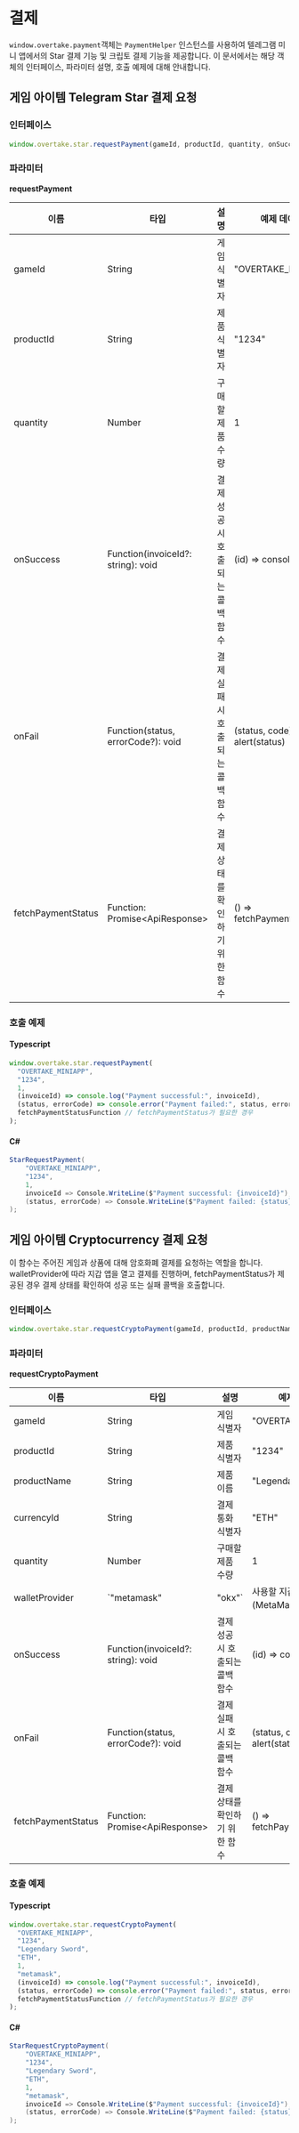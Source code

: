 # 결제

`window.overtake.payment`객체는 `PaymentHelper` 인스턴스를 사용하여 텔레그램 미니 앱에서의 Star 결제 기능 및 크립토 결제 기능을 제공합니다.
이 문서에서는 해당 객체의 인터페이스, 파라미터 설명, 호출 예제에 대해 안내합니다.

## 게임 아이템 Telegram Star 결제 요청

### 인터페이스
```javascript
window.overtake.star.requestPayment(gameId, productId, quantity, onSuccess?, onFail?, fetchPaymentStatus?);
```
### 파라미터
<b>requestPayment</b>

| 이름        | 타입                                 | 설명                   | 예제 데이터     |
|-----------|------------------------------------|----------------------|------------|
| gameId    | String                             | 게임 식별자               | "OVERTAKE_MINIAPP" |
| productId | String                             | 제품 식별자               | "1234"     |
| quantity  | Number                             | 구매할 제품 수량            | 1          |
| onSuccess  | Function(invoiceId?: string): void | 결제 성공 시 호출되는 콜백 함수	  | (id) => console.log(id)           |
| onFail  | Function(status, errorCode?): void	                | 결제 실패 시 호출되는 콜백 함수   | (status, code) => alert(status)           |
| fetchPaymentStatus  | Function: Promise<ApiResponse<InvoiceApiResponse>> | 결제 상태를 확인하기 위한 함수 | () => fetchPaymentStatus()           |


### 호출 예제
#### Typescript
```typescript
window.overtake.star.requestPayment(
  "OVERTAKE_MINIAPP", 
  "1234", 
  1, 
  (invoiceId) => console.log("Payment successful:", invoiceId), 
  (status, errorCode) => console.error("Payment failed:", status, errorCode),
  fetchPaymentStatusFunction // fetchPaymentStatus가 필요한 경우
);

```

#### C#
```csharp
StarRequestPayment(
    "OVERTAKE_MINIAPP", 
    "1234", 
    1, 
    invoiceId => Console.WriteLine($"Payment successful: {invoiceId}"), 
    (status, errorCode) => Console.WriteLine($"Payment failed: {status} - Error Code: {errorCode}")
);
```

## 게임 아이템 Cryptocurrency 결제 요청
이 함수는 주어진 게임과 상품에 대해 암호화폐 결제를 요청하는 역할을 합니다. walletProvider에 따라 지갑 앱을 열고 결제를 진행하며, fetchPaymentStatus가 제공된 경우 결제 상태를 확인하여 성공 또는 실패 콜백을 호출합니다.

### 인터페이스
```javascript
window.overtake.star.requestCryptoPayment(gameId, productId, productName, currencyId, quantity, walletProvider, onSuccess?, onFail?, fetchPaymentStatus?);
```
### 파라미터
<b>requestCryptoPayment</b>

| 이름        | 타입                                               | 설명                                        | 예제 데이터                         |
|-----------|--------------------------------------------------|-------------------------------------------|--------------------------------|
| gameId    | String                                           | 게임 식별자                                    | "OVERTAKE_MINIAPP"             |
| productId | String                                           | 제품 식별자                                    | "1234"                         |
|productName | 	String	                                         | 제품 이름                                     | 	"Legendary Sword"             |
|currencyId	| String                                           | 	결제 통화 식별자	                               | "ETH"                          |
| quantity  | Number                                           | 구매할 제품 수량                                 | 1                              |
|walletProvider	| `"metamask" | "okx"`	 |사용할 지갑 제공자 (MetaMask 또는 OKX)	|"metamask"|
| onSuccess  | Function(invoiceId?: string): void               | 결제 성공 시 호출되는 콜백 함수	                       | (id) => console.log(id)        |
| onFail  | Function(status, errorCode?): void	              | 결제 실패 시 호출되는 콜백 함수                        | (status, code) => alert(status) |
| fetchPaymentStatus  | Function: Promise<ApiResponse<InvoiceApiResponse>> | 결제 상태를 확인하기 위한 함수                         | () => fetchPaymentStatus()     |


### 호출 예제
#### Typescript
```typescript
window.overtake.star.requestCryptoPayment(
  "OVERTAKE_MINIAPP", 
  "1234", 
  "Legendary Sword", 
  "ETH", 
  1, 
  "metamask", 
  (invoiceId) => console.log("Payment successful:", invoiceId), 
  (status, errorCode) => console.error("Payment failed:", status, errorCode),
  fetchPaymentStatusFunction // fetchPaymentStatus가 필요한 경우
);


```

#### C#
```csharp
StarRequestCryptoPayment(
    "OVERTAKE_MINIAPP", 
    "1234", 
    "Legendary Sword", 
    "ETH", 
    1, 
    "metamask", 
    invoiceId => Console.WriteLine($"Payment successful: {invoiceId}"), 
    (status, errorCode) => Console.WriteLine($"Payment failed: {status} - Error Code: {errorCode}")
);

```
